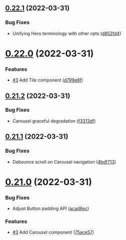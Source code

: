 ## [0.22.1](https://github.com/jacecotton/tcds/compare/v0.22.0...v0.22.1) (2022-03-31)


### Bug Fixes

* Unifying Hero terminology with other cpts ([d852fd4](https://github.com/jacecotton/tcds/commit/d852fd4f85bd315fbe3ec81cb426b6577f728d0a))



# [0.22.0](https://github.com/jacecotton/tcds/compare/v0.21.2...v0.22.0) (2022-03-31)


### Features

* [#3](https://github.com/jacecotton/tcds/issues/3) Add Tile component ([d799e8f](https://github.com/jacecotton/tcds/commit/d799e8fb0061e5a2ccb7fa141592c986ab56161b))



## [0.21.2](https://github.com/jacecotton/tcds/compare/v0.21.1...v0.21.2) (2022-03-31)


### Bug Fixes

* Carousel graceful degradation ([f3313df](https://github.com/jacecotton/tcds/commit/f3313dffe6c7913c23b701fedaf7039c0c53b980))



## [0.21.1](https://github.com/jacecotton/tcds/compare/v0.21.0...v0.21.1) (2022-03-31)


### Bug Fixes

* Debounce scroll on Carousel navigation ([4bdf713](https://github.com/jacecotton/tcds/commit/4bdf713383e829b616afe5f0a772235b2f1fc81f))



# [0.21.0](https://github.com/jacecotton/tcds/compare/v0.20.0...v0.21.0) (2022-03-31)


### Bug Fixes

* Adjust Button padding API ([acad6ec](https://github.com/jacecotton/tcds/commit/acad6ec65d5a98157b5936bad38429815a7685e3))


### Features

* [#3](https://github.com/jacecotton/tcds/issues/3) Add Carousel component ([75ace57](https://github.com/jacecotton/tcds/commit/75ace5741e6a85e07e87d4ee2b5ea5aa41ef1790))



